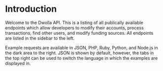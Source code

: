 # Introduction

Welcome to the Dwolla API. This is a listing of all publically available endpoints which allow developers to modify their accounts, process transactions, find other users, and modify funding sources. All endpoints are listed in the sidebar to the left. 

Example requests are available in JSON, PHP, Ruby, Python, and Node.js in the dark area to the right. JSON is shown by default, however, the tabs in the top right can be used to switch the language in which the examples are displayed in.
